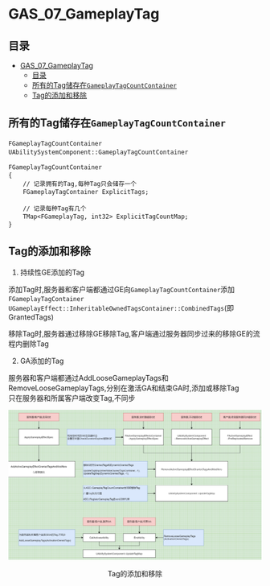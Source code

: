 # GAS_07_GameplayTag
## 目录
- [GAS_07_GameplayTag](#gas_07_gameplaytag)
    - [目录](#目录)
    - [所有的Tag储存在`GameplayTagCountContainer`](#所有的tag储存在gameplaytagcountcontainer)
    - [Tag的添加和移除](#tag的添加和移除)

## 所有的Tag储存在`GameplayTagCountContainer`
`FGameplayTagCountContainer UAbilitySystemComponent::GameplayTagCountContainer`

```
FGameplayTagCountContainer
{
    // 记录拥有的Tag,每种Tag只会储存一个
    FGameplayTagContainer ExplicitTags;

    // 记录每种Tag有几个
    TMap<FGameplayTag, int32> ExplicitTagCountMap;
}
```

## Tag的添加和移除
1. 持续性GE添加的Tag  

添加Tag时,服务器和客户端都通过GE向`GameplayTagCountContainer`添加`FGameplayTagContainer UGameplayEffect::InheritableOwnedTagsContainer::CombinedTags`(即GrantedTags)  

移除Tag时,服务器通过移除GE移除Tag,客户端通过服务器同步过来的移除GE的流程内删除Tag  

2. GA添加的Tag  

服务器和客户端都通过AddLooseGameplayTags和RemoveLooseGameplayTags,分别在激活GA和结束GA时,添加或移除Tag  
只在服务器和所属客户端改变Tag,不同步  

![](Images/Tag的添加和移除.png)  
<center>Tag的添加和移除</center>
